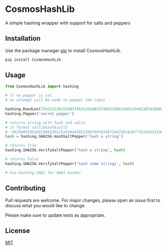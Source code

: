 
# CosmosHashLib

A simple hashing wrapper with support for salts and peppers

## Installation

Use the package manager [pip](https://pip.pypa.io/en/stable/) to install CosmosHashLib.

```bash
pip install CosmosHashLib
```

## Usage

```python
from CosmosHashLib import hashing

# if no pepper is set
# no attempt will be made to pepper the input

hashing.RandLen(73415123615248374531263482374652358413461324623874189024189236192837189237273452631741)
hashing.Pepper('secret pepper')

# returns string with hash and salts
# in format salt1$hash$salt2
# '9629480548280199683952534504439555097095034673943361626777618263219601140700721613182$df85bca92a6b4b87abda9e621aa5e662113b4fcbb0c022963e43c3b43a230956$4797f1dbb71ac12b5d8985421ed5b743879e1aba11a2beeab9c39b47c96d94fe'
hash = hashing.SHA256.HashSaltPepper('hash a string')

# returns True
hashing.SHA256.VerifySaltPepper('hash a string', hash)

# returns False
hashing.SHA256.VerifySaltPepper('hash some strings', hash)

# Use hashing.SHA1 for SHA1 hashes
```

## Contributing
Pull requests are welcome. For major changes, please open an issue first to discuss what you would like to change.

Please make sure to update tests as appropriate.

## License
[MIT](https://choosealicense.com/licenses/mit/)